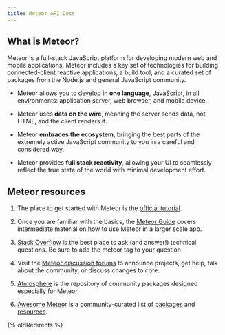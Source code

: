 ```yaml
---
title: Meteor API Docs
---
```


<!--  XXX: note that this content is somewhat duplicated on the guide, and should be updated in parallel -->
<h2 id="what-is-meteor">What is Meteor?</h2>

Meteor is a full-stack JavaScript platform for developing modern web and mobile applications. Meteor includes a key set of technologies for building connected-client reactive applications, a build tool, and a curated set of packages from the Node.js and general JavaScript community.

- Meteor allows you to develop in **one language**, JavaScript, in all environments: application server, web browser, and mobile device.

- Meteor uses **data on the wire**, meaning the server sends data, not HTML, and the client renders it.

- Meteor **embraces the ecosystem**, bringing the best parts of the extremely active JavaScript community to you in a careful and considered way.

- Meteor provides **full stack reactivity**, allowing your UI to seamlessly reflect the true state of the world with minimal development effort.

<h2 id="learning-more">Meteor resources</h2>

1. The place to get started with Meteor is the [official tutorial](https://www.meteor.com/tutorials/blaze/creating-an-app).

2. Once you are familiar with the basics, the [Meteor Guide](http://guide.meteor.com) covers intermediate material on how to use Meteor in a larger scale app.

3. [Stack Overflow](http://stackoverflow.com/questions/tagged/meteor) is the best place to ask (and answer!) technical questions. Be sure to add the meteor tag to your question.

4. Visit the [Meteor discussion forums](https://forums.meteor.com) to announce projects, get help, talk about the community, or discuss changes to core.

5. [Atmosphere](https://atmospherejs.com) is the repository of community packages designed especially for Meteor.

6. [Awesome Meteor](https://github.com/Urigo/awesome-meteor) is a community-curated list of [packages](https://github.com/Urigo/awesome-meteor#getting-started) and [resources](https://github.com/Urigo/awesome-meteor#resources).


{% oldRedirects %}

<!-- ABC: hidden comment for cache testing -->
